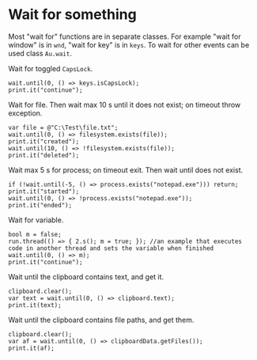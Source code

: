 # Wait for something

Most "wait for" functions are in separate classes. For example "wait for window" is in `wnd`, "wait for key" is in `keys`. To wait for other events can be used class `Au.wait`.

Wait for toggled `CapsLock`.

```
wait.until(0, () => keys.isCapsLock);
print.it("continue");
```

Wait for file. Then wait max 10 s until it does not exist; on timeout throw exception.

```
var file = @"C:\Test\file.txt";
wait.until(0, () => filesystem.exists(file));
print.it("created");
wait.until(10, () => !filesystem.exists(file));
print.it("deleted");
```

Wait max 5 s for process; on timeout exit. Then wait until does not exist.

```
if (!wait.until(-5, () => process.exists("notepad.exe"))) return;
print.it("started");
wait.until(0, () => !process.exists("notepad.exe"));
print.it("ended");
```

Wait for variable.

```
bool m = false;
run.thread(() => { 2.s(); m = true; }); //an example that executes code in another thread and sets the variable when finished
wait.until(0, () => m);
print.it("continue");
```

Wait until the clipboard contains text, and get it.

```
clipboard.clear();
var text = wait.until(0, () => clipboard.text);
print.it(text);
```

Wait until the clipboard contains file paths, and get them.

```
clipboard.clear();
var af = wait.until(0, () => clipboardData.getFiles());
print.it(af);
```